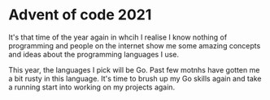 # Advent of code 2021

It's that time of the year again in whcih I realise I know nothing of
programming and people on the internet show me some amazing concepts and ideas
about the programming languages I use.

This year, the languages I pick will be Go. Past few motnhs have gotten me a bit
rusty in this language. It's time to brush up my Go skills again and take a running
start into working on my projects again.
